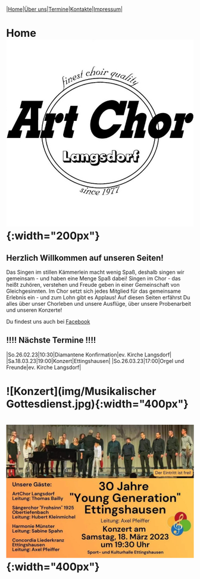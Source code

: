 |[Home](index.md)|[Über uns](ueber_uns.md)|[Termine](termine.md)|[Kontakte](kontakte.md)|[Impressum](impressum.md)|

# Home ![Logo](img/artchorlogo.jpg){:width="200px"}

## Herzlich Willkommen auf unseren Seiten!

Das Singen im stillen Kämmerlein macht wenig Spaß, deshalb singen wir gemeinsam - und haben eine Menge Spaß dabei! Singen im Chor - das heißt zuhören, verstehen und Freude geben in einer Gemeinschaft von Gleichgesinnten. Im Chor setzt sich jedes Mitglied für das gemeinsame Erlebnis ein - und zum Lohn gibt es Applaus!
Auf diesen Seiten erfährst Du alles über unser Chorleben und unsere Ausflüge, über unsere Probenarbeit und unseren Konzerte!

Du findest uns auch bei [Facebook](https://facebook.com/ArtChorLangsdorf/)

## !!!!  Nächste Termine  !!!! 

|So.26.02.23|10:30|Diamantene Konfirmation|ev. Kirche Langsdorf|
|Sa.18.03.23|19:00|Konzert|Ettingshausen|
|So.26.03.23|17:00|Orgel und Freunde|ev. Kirche Langsdorf|

# ![Konzert](img/Musikalischer Gottesdienst.jpg){:width="400px"}

# ![Konzert](img/KonzertEttingshausen.jpg){:width="400px"}



